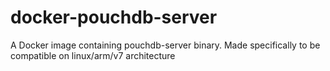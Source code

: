 # docker-pouchdb-server
A Docker image containing pouchdb-server binary. Made specifically to be compatible on linux/arm/v7 architecture
